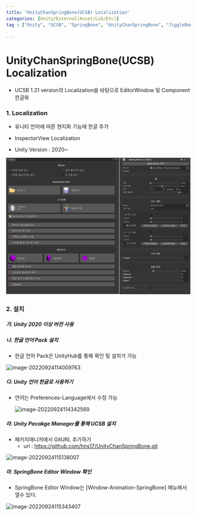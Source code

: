 ```yaml
---
title: "UnityChanSpringBone(UCSB) Localization"
categories: [Unity/External(Asset/Lib/Etc)]
tag : ["Unity", "UCSB", "SpringBone", "UnityChanSpringBone", "JiggleBone", "Localization"]

---
```




# UnityChanSpringBone(UCSB) Localization

- UCSB 1.21 version의 Localization을 바탕으로 EditorWindow 및 Component 한글화 



### 1. Localization

- 유니티 언어에 따른 현지화 기능에 한글 추가

- InspectorView Localization

- Unity Version : 2020~

  

![image-20220912185817275](https://raw.githubusercontent.com/hns17/ImageContainer/main/img/image-20220912185817275.png)



### 2. 설치

##### 가. Unity 2020 이상 버전 사용

##### 나. 한글 언어 Pack 설치

- 한글 언어 Pack은 UnityHub를 통해 확인 및 설치가 가능

![image-20220924114009763](C:/Users/hns17/AppData/Roaming/Typora/typora-user-images/image-20220924114009763.png)

##### 다. Unity 언어 한글로 사용하기

- 언어는 Preferences-Language에서 수정 가능

  ![image-20220924114342569](C:/Users/hns17/AppData/Roaming/Typora/typora-user-images/image-20220924114342569.png)

##### 라. Unity Pacakge Manager를 통해 UCSB 설치

- 패키지매니저에서 GitURL 추가하기
  - url : https://github.com/hns17/UnityChanSpringBone.git

![image-20220924115138007](C:/Users/hns17/AppData/Roaming/Typora/typora-user-images/image-20220924115138007.png)



##### 마. SpringBone Editor Window 확인

- SpringBone Editor Window는 [Window-Animation-SpringBone] 메뉴에서 열수 있다.

![image-20220924115343407](C:/Users/hns17/AppData/Roaming/Typora/typora-user-images/image-20220924115343407.png)
